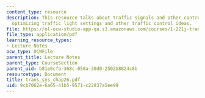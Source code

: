 ```yaml
---
content_type: resource
description: This resource talks about traffic signals and other control measures,
  optimizing traffic light settings and other traffic control ideas.
file: https://ol-ocw-studio-app-qa.s3.amazonaws.com/courses/1-221j-transportation-systems-fall-2004/9cb7062e6a6541b59571c22837a5ee99_trans_sys_chap26.pdf
file_type: application/pdf
learning_resource_types:
- Lecture Notes
ocw_type: OCWFile
parent_title: Lecture Notes
parent_type: CourseSection
parent_uid: b81e0cfa-368c-050a-30d0-2502b8824c8b
resourcetype: Document
title: trans_sys_chap26.pdf
uid: 9cb7062e-6a65-41b5-9571-c22837a5ee99
---
```

